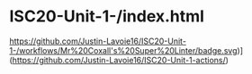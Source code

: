 # ISC20-Unit-1-/index.html
https://github.com/Justin-Lavoie16/ISC20-Unit-1-/workflows/Mr%20Coxall's%20Super%20Linter/badge.svg)](https://github.com/Justin-Lavoie16/ISC20-Unit-1-actions/)
